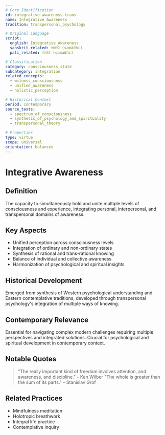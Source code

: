 ```yaml
---
# Core Identification
id: integrative-awareness-trans
name: Integrative Awareness
tradition: transpersonal_psychology

# Original Language
script:
  english: Integrative Awareness
  sanskrit_related: समाधि (samādhi)
  pali_related: समाधि (samādhi)

# Classification
category: consciousness_state
subcategory: integration
related_concepts:
  - witness_consciousness
  - unified_awareness
  - holistic_perception

# Historical Context
period: contemporary
source_texts:
  - spectrum_of_consciousness
  - synthesis_of_psychology_and_spirituality
  - transpersonal_theory

# Properties
type: virtue
scope: universal
orientation: balanced
---
```


# Integrative Awareness

## Definition
The capacity to simultaneously hold and unite multiple levels of consciousness and experience, integrating personal, interpersonal, and transpersonal domains of awareness.

## Key Aspects
- Unified perception across consciousness levels
- Integration of ordinary and non-ordinary states
- Synthesis of rational and trans-rational knowing
- Balance of individual and collective awareness
- Harmonization of psychological and spiritual insights

## Historical Development
Emerged from synthesis of Western psychological understanding and Eastern contemplative traditions, developed through transpersonal psychology's integration of multiple ways of knowing.

## Contemporary Relevance
Essential for navigating complex modern challenges requiring multiple perspectives and integrated solutions. Crucial for psychological and spiritual development in contemporary context.

## Notable Quotes
> "The really important kind of freedom involves attention, and awareness, and discipline." - Ken Wilber
> "The whole is greater than the sum of its parts." - Stanislav Grof

## Related Practices
- Mindfulness meditation
- Holotropic breathwork
- Integral life practice
- Contemplative inquiry